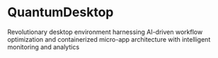 # QuantumDesktop
Revolutionary desktop environment harnessing AI-driven workflow optimization and containerized micro-app architecture with intelligent monitoring and analytics
